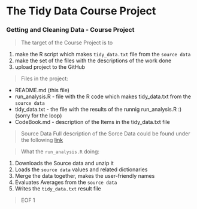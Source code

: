 # The Tidy Data Course Project
### Getting and Cleaning Data - Course Project

> The target of the Course Project is to 
1. make the R script which makes `tidy_data.txt` file from the `source data`
2. make the set of the files with the descriptions of the work done
3. upload project to the GitHub


> Files in the project:
- README.md (this file)
- run_analysis.R - file with the R code which makes tidy_data.txt from the `source data`
- tidy_data.txt - the file with the results of the runnig run_analysis.R :) (sorry for the loop)
- CodeBook.md - description of the Items in the tidy_data.txt file

> Source Data
Full description of the Sorce Data could be found under the following [link](http://archive.ics.uci.edu/ml/datasets/Human+Activity+Recognition+Using+Smartphones)

> What the `run_analysis.R` doing:
1. Downloads the Source data and unzip it
2. Loads the `source data` values and related dictionaries
3. Merge the data together, makes the user-friendly names
4. Evaluates Averages from the `source data`
5. Writes the `tidy_data.txt` result file

> EOF
1

